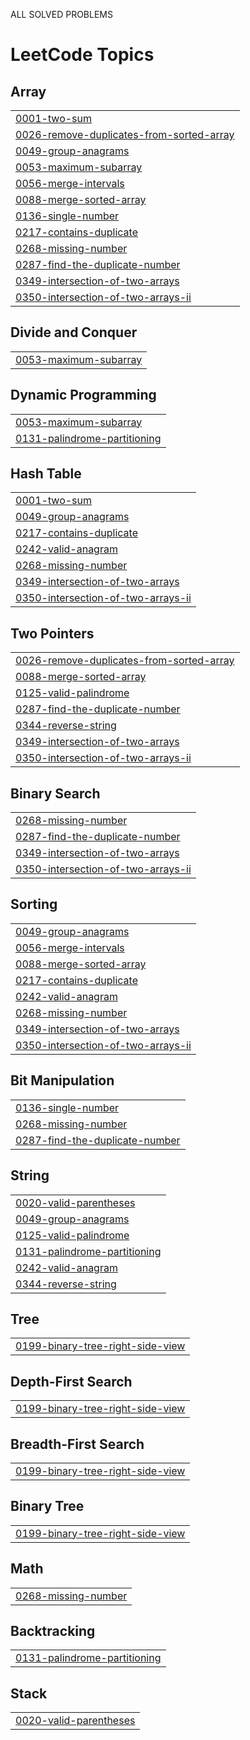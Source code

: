 ALL SOLVED PROBLEMS

<!---LeetCode Topics Start-->
# LeetCode Topics
## Array
|  |
| ------- |
| [0001-two-sum](https://github.com/RanjithKumar100/Coding-Problems/tree/master/0001-two-sum) |
| [0026-remove-duplicates-from-sorted-array](https://github.com/RanjithKumar100/Coding-Problems/tree/master/0026-remove-duplicates-from-sorted-array) |
| [0049-group-anagrams](https://github.com/RanjithKumar100/Coding-Problems/tree/master/0049-group-anagrams) |
| [0053-maximum-subarray](https://github.com/RanjithKumar100/Coding-Problems/tree/master/0053-maximum-subarray) |
| [0056-merge-intervals](https://github.com/RanjithKumar100/Coding-Problems/tree/master/0056-merge-intervals) |
| [0088-merge-sorted-array](https://github.com/RanjithKumar100/Coding-Problems/tree/master/0088-merge-sorted-array) |
| [0136-single-number](https://github.com/RanjithKumar100/Coding-Problems/tree/master/0136-single-number) |
| [0217-contains-duplicate](https://github.com/RanjithKumar100/Coding-Problems/tree/master/0217-contains-duplicate) |
| [0268-missing-number](https://github.com/RanjithKumar100/Coding-Problems/tree/master/0268-missing-number) |
| [0287-find-the-duplicate-number](https://github.com/RanjithKumar100/Coding-Problems/tree/master/0287-find-the-duplicate-number) |
| [0349-intersection-of-two-arrays](https://github.com/RanjithKumar100/Coding-Problems/tree/master/0349-intersection-of-two-arrays) |
| [0350-intersection-of-two-arrays-ii](https://github.com/RanjithKumar100/Coding-Problems/tree/master/0350-intersection-of-two-arrays-ii) |
## Divide and Conquer
|  |
| ------- |
| [0053-maximum-subarray](https://github.com/RanjithKumar100/Coding-Problems/tree/master/0053-maximum-subarray) |
## Dynamic Programming
|  |
| ------- |
| [0053-maximum-subarray](https://github.com/RanjithKumar100/Coding-Problems/tree/master/0053-maximum-subarray) |
| [0131-palindrome-partitioning](https://github.com/RanjithKumar100/Coding-Problems/tree/master/0131-palindrome-partitioning) |
## Hash Table
|  |
| ------- |
| [0001-two-sum](https://github.com/RanjithKumar100/Coding-Problems/tree/master/0001-two-sum) |
| [0049-group-anagrams](https://github.com/RanjithKumar100/Coding-Problems/tree/master/0049-group-anagrams) |
| [0217-contains-duplicate](https://github.com/RanjithKumar100/Coding-Problems/tree/master/0217-contains-duplicate) |
| [0242-valid-anagram](https://github.com/RanjithKumar100/Coding-Problems/tree/master/0242-valid-anagram) |
| [0268-missing-number](https://github.com/RanjithKumar100/Coding-Problems/tree/master/0268-missing-number) |
| [0349-intersection-of-two-arrays](https://github.com/RanjithKumar100/Coding-Problems/tree/master/0349-intersection-of-two-arrays) |
| [0350-intersection-of-two-arrays-ii](https://github.com/RanjithKumar100/Coding-Problems/tree/master/0350-intersection-of-two-arrays-ii) |
## Two Pointers
|  |
| ------- |
| [0026-remove-duplicates-from-sorted-array](https://github.com/RanjithKumar100/Coding-Problems/tree/master/0026-remove-duplicates-from-sorted-array) |
| [0088-merge-sorted-array](https://github.com/RanjithKumar100/Coding-Problems/tree/master/0088-merge-sorted-array) |
| [0125-valid-palindrome](https://github.com/RanjithKumar100/Coding-Problems/tree/master/0125-valid-palindrome) |
| [0287-find-the-duplicate-number](https://github.com/RanjithKumar100/Coding-Problems/tree/master/0287-find-the-duplicate-number) |
| [0344-reverse-string](https://github.com/RanjithKumar100/Coding-Problems/tree/master/0344-reverse-string) |
| [0349-intersection-of-two-arrays](https://github.com/RanjithKumar100/Coding-Problems/tree/master/0349-intersection-of-two-arrays) |
| [0350-intersection-of-two-arrays-ii](https://github.com/RanjithKumar100/Coding-Problems/tree/master/0350-intersection-of-two-arrays-ii) |
## Binary Search
|  |
| ------- |
| [0268-missing-number](https://github.com/RanjithKumar100/Coding-Problems/tree/master/0268-missing-number) |
| [0287-find-the-duplicate-number](https://github.com/RanjithKumar100/Coding-Problems/tree/master/0287-find-the-duplicate-number) |
| [0349-intersection-of-two-arrays](https://github.com/RanjithKumar100/Coding-Problems/tree/master/0349-intersection-of-two-arrays) |
| [0350-intersection-of-two-arrays-ii](https://github.com/RanjithKumar100/Coding-Problems/tree/master/0350-intersection-of-two-arrays-ii) |
## Sorting
|  |
| ------- |
| [0049-group-anagrams](https://github.com/RanjithKumar100/Coding-Problems/tree/master/0049-group-anagrams) |
| [0056-merge-intervals](https://github.com/RanjithKumar100/Coding-Problems/tree/master/0056-merge-intervals) |
| [0088-merge-sorted-array](https://github.com/RanjithKumar100/Coding-Problems/tree/master/0088-merge-sorted-array) |
| [0217-contains-duplicate](https://github.com/RanjithKumar100/Coding-Problems/tree/master/0217-contains-duplicate) |
| [0242-valid-anagram](https://github.com/RanjithKumar100/Coding-Problems/tree/master/0242-valid-anagram) |
| [0268-missing-number](https://github.com/RanjithKumar100/Coding-Problems/tree/master/0268-missing-number) |
| [0349-intersection-of-two-arrays](https://github.com/RanjithKumar100/Coding-Problems/tree/master/0349-intersection-of-two-arrays) |
| [0350-intersection-of-two-arrays-ii](https://github.com/RanjithKumar100/Coding-Problems/tree/master/0350-intersection-of-two-arrays-ii) |
## Bit Manipulation
|  |
| ------- |
| [0136-single-number](https://github.com/RanjithKumar100/Coding-Problems/tree/master/0136-single-number) |
| [0268-missing-number](https://github.com/RanjithKumar100/Coding-Problems/tree/master/0268-missing-number) |
| [0287-find-the-duplicate-number](https://github.com/RanjithKumar100/Coding-Problems/tree/master/0287-find-the-duplicate-number) |
## String
|  |
| ------- |
| [0020-valid-parentheses](https://github.com/RanjithKumar100/Coding-Problems/tree/master/0020-valid-parentheses) |
| [0049-group-anagrams](https://github.com/RanjithKumar100/Coding-Problems/tree/master/0049-group-anagrams) |
| [0125-valid-palindrome](https://github.com/RanjithKumar100/Coding-Problems/tree/master/0125-valid-palindrome) |
| [0131-palindrome-partitioning](https://github.com/RanjithKumar100/Coding-Problems/tree/master/0131-palindrome-partitioning) |
| [0242-valid-anagram](https://github.com/RanjithKumar100/Coding-Problems/tree/master/0242-valid-anagram) |
| [0344-reverse-string](https://github.com/RanjithKumar100/Coding-Problems/tree/master/0344-reverse-string) |
## Tree
|  |
| ------- |
| [0199-binary-tree-right-side-view](https://github.com/RanjithKumar100/Coding-Problems/tree/master/0199-binary-tree-right-side-view) |
## Depth-First Search
|  |
| ------- |
| [0199-binary-tree-right-side-view](https://github.com/RanjithKumar100/Coding-Problems/tree/master/0199-binary-tree-right-side-view) |
## Breadth-First Search
|  |
| ------- |
| [0199-binary-tree-right-side-view](https://github.com/RanjithKumar100/Coding-Problems/tree/master/0199-binary-tree-right-side-view) |
## Binary Tree
|  |
| ------- |
| [0199-binary-tree-right-side-view](https://github.com/RanjithKumar100/Coding-Problems/tree/master/0199-binary-tree-right-side-view) |
## Math
|  |
| ------- |
| [0268-missing-number](https://github.com/RanjithKumar100/Coding-Problems/tree/master/0268-missing-number) |
## Backtracking
|  |
| ------- |
| [0131-palindrome-partitioning](https://github.com/RanjithKumar100/Coding-Problems/tree/master/0131-palindrome-partitioning) |
## Stack
|  |
| ------- |
| [0020-valid-parentheses](https://github.com/RanjithKumar100/Coding-Problems/tree/master/0020-valid-parentheses) |
<!---LeetCode Topics End-->
